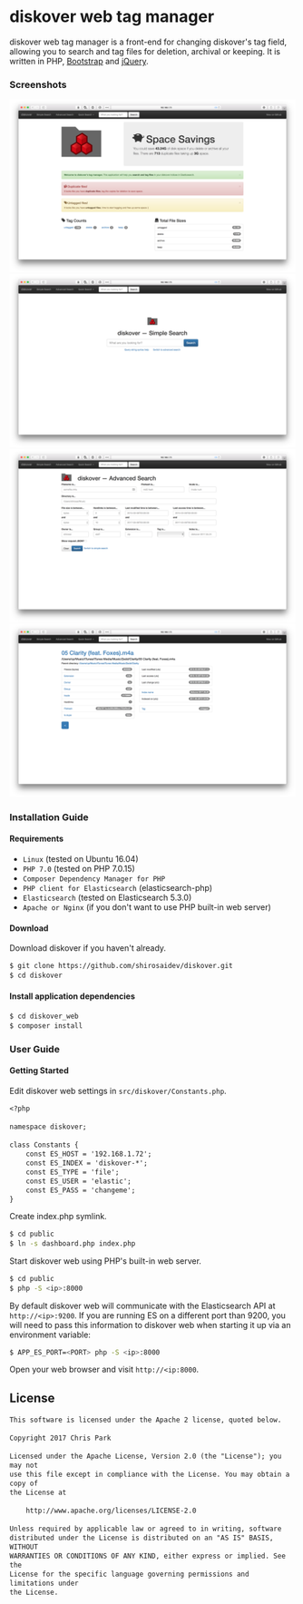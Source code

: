 # diskover web tag manager

diskover web tag manager is a front-end for changing diskover's tag field, allowing you to search and tag files for deletion, archival or keeping. It is written in PHP, [Bootstrap](http://getbootstrap.com/) and [jQuery](https://jquery.com/).

### Screenshots

![diskover web dashboard](docs/diskover-web-dashboard-screenshot.png?raw=True)
![diskover web simple search](docs/diskover-web-simplesearch-screenshot.png?raw=True)
![diskover web advanced file view](docs/diskover-web-advancedsearch-screenshot.png?raw=True)
![diskover web file view](docs/diskover-web-fileview-screenshot.png?raw=True)

### Installation Guide

#### Requirements

* `Linux` (tested on Ubuntu 16.04)
* `PHP 7.0` (tested on PHP 7.0.15)
* `Composer Dependency Manager for PHP`
* `PHP client for Elasticsearch` (elasticsearch-php)
* `Elasticsearch` (tested on Elasticsearch 5.3.0)
* `Apache or Nginx` (if you don't want to use PHP built-in web server)

#### Download

Download diskover if you haven't already.

```sh
$ git clone https://github.com/shirosaidev/diskover.git
$ cd diskover
```

#### Install application dependencies

```sh
$ cd diskover_web
$ composer install
```


### User Guide

#### Getting Started

Edit diskover web settings in `src/diskover/Constants.php`.

```
<?php

namespace diskover;

class Constants {
    const ES_HOST = '192.168.1.72';
    const ES_INDEX = 'diskover-*';
    const ES_TYPE = 'file';
    const ES_USER = 'elastic';
    const ES_PASS = 'changeme';
}
```

Create index.php symlink.

```sh
$ cd public
$ ln -s dashboard.php index.php
```

Start diskover web using PHP's built-in web server.

```sh
$ cd public
$ php -S <ip>:8000
```

By default diskover web will communicate with the Elasticsearch API at `http://<ip>:9200`. If you are running ES 
on a different port than 9200, you will need to pass this information to diskover web when starting
it up via an environment variable:

```sh
$ APP_ES_PORT=<PORT> php -S <ip>:8000
```

Open your web browser and visit `http://<ip:8000`.


## License

```
This software is licensed under the Apache 2 license, quoted below.

Copyright 2017 Chris Park

Licensed under the Apache License, Version 2.0 (the "License"); you may not
use this file except in compliance with the License. You may obtain a copy of
the License at

    http://www.apache.org/licenses/LICENSE-2.0

Unless required by applicable law or agreed to in writing, software
distributed under the License is distributed on an "AS IS" BASIS, WITHOUT
WARRANTIES OR CONDITIONS OF ANY KIND, either express or implied. See the
License for the specific language governing permissions and limitations under
the License.
```
